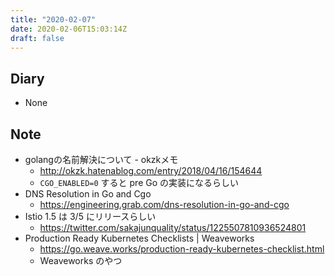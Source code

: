 ```yaml
---
title: "2020-02-07"
date: 2020-02-06T15:03:14Z
draft: false
---
```


## Diary

* None

## Note

* golangの名前解決について - okzkメモ
  * http://okzk.hatenablog.com/entry/2018/04/16/154644
  * `CGO_ENABLED=0` すると pre Go の実装になるらしい
* DNS Resolution in Go and Cgo
  * https://engineering.grab.com/dns-resolution-in-go-and-cgo
* Istio 1.5 は 3/5 にリリースらしい
  * https://twitter.com/sakajunquality/status/1225507810936524801
* Production Ready Kubernetes Checklists | Weaveworks
  * https://go.weave.works/production-ready-kubernetes-checklist.html
  * Weaveworks のやつ
